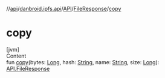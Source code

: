 //[api](../../../index.md)/[danbroid.ipfs.api](../../index.md)/[API](../index.md)/[FileResponse](index.md)/[copy](copy.md)



# copy  
[jvm]  
Content  
fun [copy](copy.md)(bytes: [Long](https://kotlinlang.org/api/latest/jvm/stdlib/kotlin/-long/index.html), hash: [String](https://kotlinlang.org/api/latest/jvm/stdlib/kotlin/-string/index.html), name: [String](https://kotlinlang.org/api/latest/jvm/stdlib/kotlin/-string/index.html), size: [Long](https://kotlinlang.org/api/latest/jvm/stdlib/kotlin/-long/index.html)): [API.FileResponse](index.md)  



